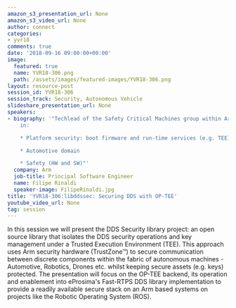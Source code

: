 ```yaml
---
amazon_s3_presentation_url: None
amazon_s3_video_url: None
author: connect
categories:
- yvr18
comments: true
date: '2018-09-16 09:00:00+00:00'
image:
  featured: true
  name: YVR18-306.png
  path: /assets/images/featured-images/YVR18-306.png
layout: resource-post
session_id: YVR18-306
session_track: Security, Autonomous Vehicle
slideshare_presentation_url: None
speakers:
- biography: '"Techlead of the Safety Critical Machines group within Arm. Interested
    in:

    * Platform security: boot firmware and run-time services (e.g. TEE)

    * Automotive domain

    * Safety (HW and SW)"'
  company: Arm
  job-title: Principal Software Engineer
  name: Filipe Rinaldi
  speaker-image: FilipeRinaldi.jpg
title: 'YVR18-306:libddssec: Securing DDS with OP-TEE'
youtube_video_url: None
tag: session
---
```


In this session we will present the DDS Security library project: an open source library that isolates the DDS security operations and key management under a Trusted Execution Environment (TEE). This approach uses Arm security hardware (TrustZone™) to secure communication between discrete components within the fabric of autonomous machines - Automotive, Robotics, Drones etc. whilst keeping secure assets (e.g. keys) protected. The presentation will focus on the OP-TEE backend, its operation and enablement into eProsima's Fast-RTPS DDS library implementation to provide a readily available secure stack on an Arm based systems on projects like the Robotic Operating System (ROS).
